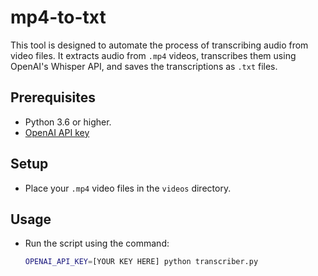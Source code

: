 # mp4-to-txt

This tool is designed to automate the process of transcribing audio from video files. It extracts audio from `.mp4` videos, transcribes them using OpenAI's Whisper API, and saves the transcriptions as `.txt` files.

## Prerequisites

- Python 3.6 or higher.
- [OpenAI API key](https://platform.openai.com/docs/quickstart/account-setup) 

## Setup

- Place your `.mp4` video files in the `videos` directory.

## Usage

- Run the script using the command:
    ```bash
    OPENAI_API_KEY=[YOUR KEY HERE] python transcriber.py
    ```
